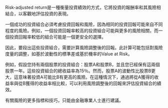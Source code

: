 

Risk-adjusted return是一種衡量投資績效的方式，它將投資的報酬率和其風險相結合，以客觀地評估投資的表現。

一個成功的投資組合必須考慮投資回報和風險，因為相同的投資回報可能來自不同程度的風險。例如，一個投資回報率較高的投資組合可能與更多的風險相關，而一個投資回報率較低的組合可能是一個更安全的選擇。

因此，要段出這些投資組合，需要計算風險調整後的回報。此計算可能包括對風險度量的調整，如基於波動性的標準差或基於機率的Value at Risk。

例如，假設您持有兩個股票的投資組合：股票A和股票B，並且您已經保有這兩個股票一年。這些投資組合的總收益率為15％。然而，股票A的波動性比股票B更大，這意味著投資A可能比B有更高的風險。在這種情況下，通過將從A獲得的收益率與從B獲得的收益率相比較，可以利用風險調整後的回報來評估投資組合的績效。

有關風險的更多指標和技巧，只能由金融專業人士進行建議。